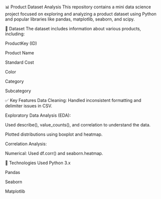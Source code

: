 📊 Product Dataset Analysis
This repository contains a mini data science project focused on exploring and analyzing a product dataset using Python and popular libraries like pandas, matplotlib, seaborn, and scipy.

📁 Dataset
The dataset includes information about various products, including:

ProductKey (ID)

Product Name

Standard Cost

Color

Category

Subcategory

✅ Key Features
Data Cleaning: Handled inconsistent formatting and delimiter issues in CSV.

Exploratory Data Analysis (EDA):

Used describe(), value_counts(), and correlation to understand the data.

Plotted distributions using boxplot and heatmap.

Correlation Analysis:

Numerical: Used df.corr() and seaborn.heatmap.

📌 Technologies Used
Python 3.x

Pandas

Seaborn

Matplotlib
